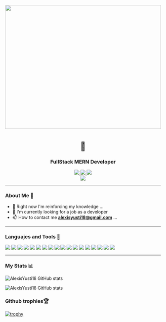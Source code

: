 <div id="header" align="center">
    <img src="https://media.giphy.com/media/bGgsc5mWoryfgKBx1u/giphy.gif" width="100%" height="400"/>
    <h1 align="center">👋</h1>
    <h3 align="center">FullStack MERN Developer</h3>
</div>
<div align="center">
    <a href="https://www.linkedin.com/in/alexisyusti">
        <img src="https://img.shields.io/badge/LinkedIn-0077B5?style=for-the-badge&logo=linkedin&logoColor=white">
    </a>
    <a href="mailto:alexisyusti18@gmail.com">
        <img src="https://img.shields.io/badge/Gmail-D14836?style=for-the-badge&logo=gmail&logoColor=white"/>
    </a>
    <a href="https://discord.gg/uKSc6KNX">
        <img src="https://img.shields.io/badge/Discord-7289DA?style=for-the-badge&logo=discord&logoColor=white"/>
    </a>
</div>
<div align="center">
    <img src="https://img.shields.io/github/followers/AlexisYusti18.svg?style=social&label=Follow&maxAge=2592000"/>
</div>


---
### About Me 🧑

- 🌱 Right now I'm reinforcing my knowledge ...
- 💬 I'm currently looking for a job as a developer
- 📫 How to contact me **alexisyusti18@gmail.com** ...
<!-- - 🌎 Website [name] (Link) -->

---

<div align="left">
    <h3>Languajes and Tools 🔨</h3>
    <img src="https://img.shields.io/badge/HTML5-E34F26?style=for-the-badge&logo=html5&logoColor=white">
    <img src="https://img.shields.io/badge/CSS3-1572B6?style=for-the-badge&logo=css3&logoColor=white">
    <img src="	https://img.shields.io/badge/JavaScript-F7DF1E?style=for-the-badge&logo=javascript&logoColor=black">
    <img src="https://img.shields.io/badge/Node.js-43853D?style=for-the-badge&logo=node.js&logoColor=white">
    <img src="https://img.shields.io/badge/Express.js-404D59?style=for-the-badge">
    <img src="https://img.shields.io/badge/React-20232A?style=for-the-badge&logo=react&logoColor=61DAFB">
    <img src="https://img.shields.io/badge/React_Native-20232A?style=for-the-badge&logo=react&logoColor=61DAFB">
    <img src="https://img.shields.io/badge/Bootstrap-563D7C?style=for-the-badge&logo=bootstrap&logoColor=white">
    <img src="https://img.shields.io/badge/Material--UI-0081CB?style=for-the-badge&logo=material-ui&logoColor=white">
    <img src="https://img.shields.io/badge/MongoDB-4EA94B?style=for-the-badge&logo=mongodb&logoColor=white">
    <img src="https://img.shields.io/badge/Redux-593D88?style=for-the-badge&logo=redux&logoColor=white">
    <img src="https://img.shields.io/badge/Visual_Studio_Code-0078D4?style=for-the-badge&logo=visual%20studio%20code&logoColor=white">
    <img src="https://img.shields.io/badge/Netlify-00C7B7?style=for-the-badge&logo=netlify&logoColor=white">
    <img src="https://img.shields.io/badge/Heroku-430098?style=for-the-badge&logo=heroku&logoColor=white">
    <img src="https://img.shields.io/badge/Google_Cloud-4285F4?style=for-the-badge&logo=google-cloud&logoColor=white">
    <img src="https://img.shields.io/badge/Google_chrome-4285F4?style=for-the-badge&logo=Google-chrome&logoColor=white">
    <img src="https://img.shields.io/badge/powershell-5391FE?style=for-the-badge&logo=powershell&logoColor=white">
    <img src="https://img.shields.io/badge/Trello-0052CC?style=for-the-badge&logo=trello&logoColor=white">
</div>

---
### My Stats 📊

![AlexisYusti18 GitHub stats](https://github-readme-stats.vercel.app/api/top-langs/?username=AlexisYusti18&theme=blue-green)

![AlexisYusti18 GitHub stats](https://github-readme-stats.vercel.app/api?username=AlexisYusti18&theme=blue-green)

### Github trophies🏆
[![trophy](https://github-profile-trophy.vercel.app/?username=AlexisYusti18&ma&theme=onedark)](https://github.com/ryo-ma/github-profile-trophy)


